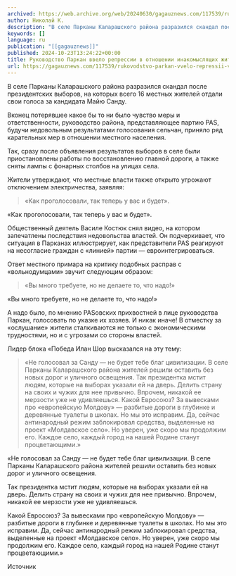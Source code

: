 ```yaml
---
archived: https://web.archive.org/web/20240630/gagauznews.com/117539/rukovodstvo-parkan-vvelo-repressii-v-otnoshenii-inakomyslyashhih-zhitelej-sela.html
author: Николай К.
description: "В селе Парканы Каларашского района разразился скандал после президентских выборов, на которых всего 16 местных жителей отдали свои голоса за кандидата Майю Санду. Вконец потерявшее какое бы то ни было чувство меры и ответственности, руководство района, представляющее партию PAS, будучи недовольным результатами голосования сельчан, приняло ряд карательных мер в отношении местного населения. Так, сразу после объявления результатов выборов в селе были приостановлены работы по восстановлению главной дороги, а также сняты лампы с фонарных столбов на улицах села. Жители утверждают, что местные власти также открыто угрожают отключением электричества, заявляя: «Как проголосовали, так теперь у вас и будет». Общественный деятель Василе Костюк […]"
keywords: []
language: ru
publication: "[[gagauznews]]"
published: 2024-10-23T13:24:22+00:00
title: Руководство Паркан ввело репрессии в отношении инакомыслящих жителей села
url: https://gagauznews.com/117539/rukovodstvo-parkan-vvelo-repressii-v-otnoshenii-inakomyslyashhih-zhitelej-sela.html
---
```


В селе Парканы Каларашского района разразился скандал после президентских выборов, на которых всего 16 местных жителей отдали свои голоса за кандидата Майю Санду.

Вконец потерявшее какое бы то ни было чувство меры и ответственности, руководство района, представляющее партию PAS, будучи недовольным результатами голосования сельчан, приняло ряд карательных мер в отношении местного населения.

Так, сразу после объявления результатов выборов в селе были приостановлены работы по восстановлению главной дороги, а также сняты лампы с фонарных столбов на улицах села.

Жители утверждают, что местные власти также открыто угрожают отключением электричества, заявляя:

> «Как проголосовали, так теперь у вас и будет».

«Как проголосовали, так теперь у вас и будет».

Общественный деятель Василе Костюк снял видео, на котором запечатлены последствия недовольства властей. Он подчеркивает, что ситуация в Парканах иллюстрирует, как представители PAS реагируют на несогласие граждан с «линией» партии — евроинтегрироваться.

Ответ местного примара на критику подобных расправ с «вольнодумцами» звучит следующим образом:

> «Вы много требуете, но не делаете то, что надо!»

«Вы много требуете, но не делаете то, что надо!»

А надо было, по мнению PASовских прихвостней в лице руководства Паркан, голосовать по указке их хозяев. И никак иначе! В отместку за «ослушание» жители сталкиваются не только с экономическими трудностями, но и с угрозами со стороны властей.



Лидер блока «Победа Илан Шор высказался на эту тему:

> «Не голосовал за Санду — не будет тебе благ цивилизации. В селе Парканы Каларашского района жителей решили оставить без новых дорог и уличного освещения.
> Так президентка мстит людям, которые на выборах указали ей на дверь. Делить страну на своих и чужих для нее привычно. Впрочем, никакой ее мерзости уже не удивляешься.
> Какой Евросоюз? За вывесками про «европейскую Молдову» — разбитые дороги в глубинке и деревянные туалеты в школах. Но мы это исправим. Да, сейчас антинародный режим заблокировал средства, выделенные на проект «Молдавское село». Но уверен, уже скоро мы продолжим его. Каждое село, каждый город на нашей Родине станут процветающими.»

«Не голосовал за Санду — не будет тебе благ цивилизации. В селе Парканы Каларашского района жителей решили оставить без новых дорог и уличного освещения.

Так президентка мстит людям, которые на выборах указали ей на дверь. Делить страну на своих и чужих для нее привычно. Впрочем, никакой ее мерзости уже не удивляешься.

Какой Евросоюз? За вывесками про «европейскую Молдову» — разбитые дороги в глубинке и деревянные туалеты в школах. Но мы это исправим. Да, сейчас антинародный режим заблокировал средства, выделенные на проект «Молдавское село». Но уверен, уже скоро мы продолжим его. Каждое село, каждый город на нашей Родине станут процветающими.»

Источник
